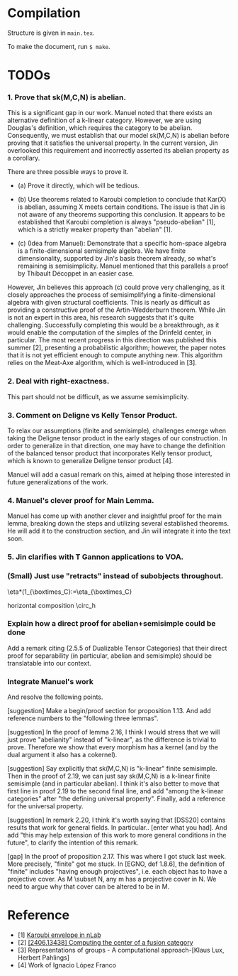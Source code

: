 # Compilation

Structure is given in `main.tex`.

To make the document, run `$ make`.

# TODOs

### 1. Prove that sk(M,C,N) is abelian.

This is a significant gap in our work. Manuel noted that there exists an
alternative definition of a k-linear category. However, we are using Douglas's
definition, which requires the category to be abelian. Consequently, we must
establish that our model sk(M,C,N) is abelian before proving that it satisfies
the universal property. In the current version, Jin overlooked this
requirement and incorrectly asserted its abelian property as a corollary.

There are three possible ways to prove it.

+ (a) Prove it directly, which will be tedious.

+ (b) Use theorems related to Karoubi completion to conclude that Kar(X) is
  abelian, assuming X meets certain conditions. The issue is that Jin is not
  aware of any theorems supporting this conclusion. It appears to be
  established that Karoubi completion is always "pseudo-abelian" [1], which is
  a strictly weaker property than "abelian" [1].

+ (c) (Idea from Manuel): Demonstrate that a specific hom-space algebra is a
  finite-dimensional semisimple algebra. We have finite dimensionality,
  supported by Jin's basis theorem already, so what's remaining is
  semisimplicity. Manuel mentioned that this parallels a proof by Thibault
  Décoppet in an easier case.

However, Jin believes this approach (c) could prove very challenging, as it
closely approaches the process of semisimplifying a finite-dimensional algebra
with given structural coefficients. This is nearly as difficult as providing a
constructive proof of the Artin-Wedderburn theorem. While Jin is not an expert
in this area, his research suggests that it's quite challenging. Successfully
completing this would be a breakthrough, as it would enable the computation of
the simples of the Drinfeld center, in particular. The most recent progress in
this direction was published this summer [2], presenting a probabilistic
algorithm; however, the paper notes that it is not yet efficient enough to
compute anything new. This algorithm relies on the Meat-Axe algorithm, which
is well-introduced in [3].

### 2. Deal with right-exactness.

This part should not be difficult, as we assume semisimplicity.

### 3. Comment on Deligne vs Kelly Tensor Product.

To relax our assumptions (finite and semisimple), challenges emerge when
taking the Deligne tensor product in the early stages of our construction. In
order to generalize in that direction, one may have to change the definition
of the balanced tensor product that incorporates Kelly tensor product, which
is known to generalize Deligne tensor product [4].

Manuel will add a casual remark on this, aimed at helping those interested in
future generalizations of the work.

### 4. Manuel's clever proof for Main Lemma.

Manuel has come up with another clever and insightful proof for the main
lemma, breaking down the steps and utilizing several established theorems. He
will add it to the construction section, and Jin will integrate it into the text
soon.

### 5. Jin clarifies with T Gannon applications to VOA.

### (Small) Just use "retracts" instead of subobjects throughout.

\eta*(1_{\boxtimes_C}:=\eta_{\boxtimes_C}

horizontal composition \circ_h

### Explain how a direct proof for abelian+semisimple could be done

Add a remark citing (2.5.5 of Dualizable Tensor Categories) that their direct
proof for separability (in particular, abelian and semisimple) should be
translatable into our context.

### Integrate Manuel's work

And resolve the following points.

[suggestion] Make a begin/proof section for proposition 1.13. And add
reference numbers to the "following three lemmas".

[suggestion] In the proof of lemma 2.16, I think I would stress that we will
just prove "abelianity" instead of "k-linear", as the difference is trivial to
prove. Therefore we show that every morphism has a kernel (and by the dual
argument it also has a cokernel).

[suggestion] Say explicitly that sk(M,C,N) is "k-linear" finite semisimple.
Then in the proof of 2.19, we can just say sk(M,C,N) is a k-linear finite
semisimple (and in particular abelian). I think it's also better to move that
first line in proof 2.19 to the second final line, and add "among the k-linear
categories" after "the defining universal property". Finally, add a reference
for the universal property.

[suggestion] In remark 2.20, I think it's worth saying that [DSS20] contains
results that work for general fields. In particular.. [enter what you had].
And add "this may help extension of this work to more general conditions in
the future", to clarify the intention of this remark.

[gap] In the proof of proposition 2.17. This was where I got stuck last week.
More precisely, "finite" got me stuck. In [EGNO, def 1.8.6], the definition of
"finite" includes "having enough projectives", i.e. each object has to have a
projective cover. As M \subset N, any m has a projective cover in N. We need
to argue why that cover can be altered to be in M.

# Reference

+ [1] [Karoubi envelope in
  nLab](https://ncatlab.org/nlab/show/Karoubi+envelope)
+ [2] [[2406.13438] Computing the center of a fusion
  category](https://arxiv.org/abs/2406.13438)
+ [3] Representations of groups - A computational approach-[Klaus Lux, Herbert
  Pahlings]
+ [4] Work of Ignacio López Franco
